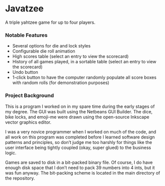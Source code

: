 # Javatzee

A triple yahtzee game for up to four players.

### Notable Features
- Several options for die and lock styles
- Configurable die roll animation
- High scores table (select an entry to view the scorecard)
- History of all games played, in a sortable table (select an entry to view the scorecard)
- Undo button
- 1-click button to have the computer randomly populate all score boxes with random rolls (for demonstration purposes)

### Project Background
This is a program I worked on in my spare time during the early stages of my degree. The GUI was built using the Netbeans GUI Builder. The dice, bike locks, and emoji-me were drawn using the open-source Inkscape vector graphics editor.

I was a very novice programmer when I worked on much of the code, and all work on this program was completed before I learned software design patterns and principles, so don’t judge me too harshly for things like the user interface being tightly coupled (okay, super glued) to the business logic.

Games are saved to disk in a bit-packed binary file. Of course, I do have enough disk space that I don’t need to pack 39 numbers into 4 ints, but it was fun anyway. The bit-packing scheme is located in the main directory of the repository.

